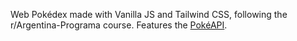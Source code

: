 Web Pokédex made with Vanilla JS and Tailwind CSS, following the r/Argentina-Programa course. Features the [PokéAPI](https://pokeapi.co/).
